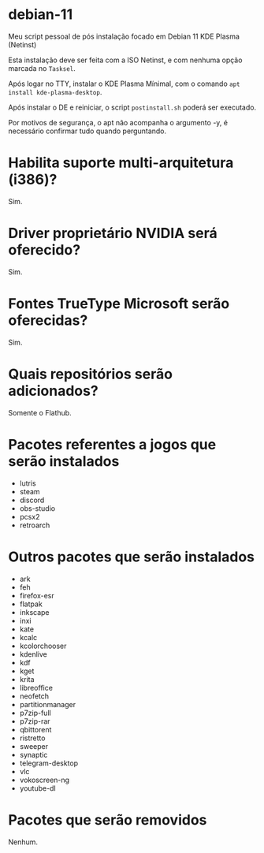 # debian-11

Meu script pessoal de pós instalação focado em Debian 11 KDE Plasma (Netinst)

Esta instalação deve ser feita com a ISO Netinst, e com nenhuma opção marcada no `Tasksel`.

Após logar no TTY, instalar o KDE Plasma Mínimal, com o comando `apt install kde-plasma-desktop`.

Após instalar o DE e reiniciar, o script `postinstall.sh` poderá ser executado.

Por motivos de segurança, o apt não acompanha o argumento -y, é necessário confirmar tudo quando perguntando.

# Habilita suporte multi-arquitetura (i386)?
Sim.

# Driver proprietário NVIDIA será oferecido?
Sim.

# Fontes TrueType Microsoft serão oferecidas?
Sim.

# Quais repositórios serão adicionados?
Somente o Flathub.

# Pacotes referentes a jogos que serão instalados
- lutris
- steam
- discord
- obs-studio
- pcsx2
- retroarch

# Outros pacotes que serão instalados
- ark
- feh
- firefox-esr
- flatpak
- inkscape
- inxi
- kate
- kcalc
- kcolorchooser
- kdenlive
- kdf
- kget
- krita
- libreoffice
- neofetch
- partitionmanager
- p7zip-full
- p7zip-rar
- qbittorent
- ristretto
- sweeper
- synaptic
- telegram-desktop
- vlc
- vokoscreen-ng
- youtube-dl

# Pacotes que serão removidos
Nenhum.

